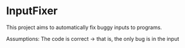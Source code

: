 # InputFixer

This project aims to automatically fix buggy inputs to programs.


Assumptions:
    The code is correct -> that is, the only bug is in the input
